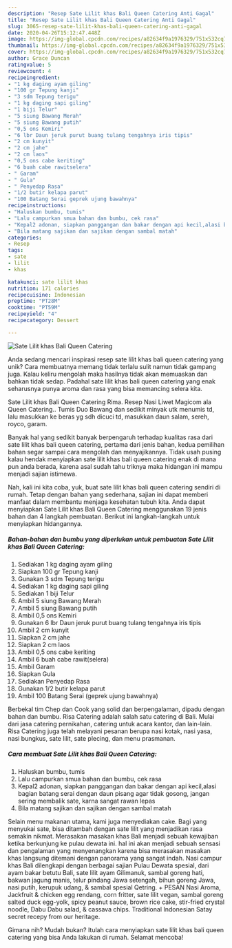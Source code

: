 ```yaml
---
description: "Resep Sate Lilit khas Bali Queen Catering Anti Gagal"
title: "Resep Sate Lilit khas Bali Queen Catering Anti Gagal"
slug: 3065-resep-sate-lilit-khas-bali-queen-catering-anti-gagal
date: 2020-04-26T15:12:47.448Z
image: https://img-global.cpcdn.com/recipes/a82634f9a1976329/751x532cq70/sate-lilit-khas-bali-queen-catering-foto-resep-utama.jpg
thumbnail: https://img-global.cpcdn.com/recipes/a82634f9a1976329/751x532cq70/sate-lilit-khas-bali-queen-catering-foto-resep-utama.jpg
cover: https://img-global.cpcdn.com/recipes/a82634f9a1976329/751x532cq70/sate-lilit-khas-bali-queen-catering-foto-resep-utama.jpg
author: Grace Duncan
ratingvalue: 5
reviewcount: 4
recipeingredient:
- "1 kg daging ayam giling"
- "100 gr Tepung kanji"
- "3 sdm Tepung terigu"
- "1 kg daging sapi giling"
- "1 biji Telur"
- "5 siung Bawang Merah"
- "5 siung Bawang putih"
- "0,5 ons Kemiri"
- "6 lbr Daun jeruk purut buang tulang tengahnya iris tipis"
- "2 cm kunyit"
- "2 cm jahe"
- "2 cm laos"
- "0,5 ons cabe keriting"
- "6 buah cabe rawitselera"
- " Garam"
- " Gula"
- " Penyedap Rasa"
- "1/2 butir kelapa parut"
- "100 Batang Serai geprek ujung bawahnya"
recipeinstructions:
- "Haluskan bumbu, tumis"
- "Lalu campurkan smua bahan dan bumbu, cek rasa"
- "Kepal2 adonan, siapkan panggangan dan bakar dengan api kecil,alasi bagian batang serai dengan daun pisang agar tidak gosong, jangan sering membalik sate, karna sangat rawan lepas"
- "Bila matang sajikan dan sajikan dengan sambal matah"
categories:
- Resep
tags:
- sate
- lilit
- khas

katakunci: sate lilit khas 
nutrition: 171 calories
recipecuisine: Indonesian
preptime: "PT28M"
cooktime: "PT59M"
recipeyield: "4"
recipecategory: Dessert

---
```



![Sate Lilit khas Bali Queen Catering](https://img-global.cpcdn.com/recipes/a82634f9a1976329/751x532cq70/sate-lilit-khas-bali-queen-catering-foto-resep-utama.jpg)

Anda sedang mencari inspirasi resep sate lilit khas bali queen catering yang unik? Cara membuatnya memang tidak terlalu sulit namun tidak gampang juga. Kalau keliru mengolah maka hasilnya tidak akan memuaskan dan bahkan tidak sedap. Padahal sate lilit khas bali queen catering yang enak seharusnya punya aroma dan rasa yang bisa memancing selera kita.

Sate Lilit khas Bali Queen Catering Rima. Resep Nasi Liwet Magicom ala Queen Catering.. Tumis Duo Bawang dan sedikit minyak utk menumis td, lalu masukkan ke beras yg sdh dicuci td, masukkan daun salam, sereh, royco, garam.

Banyak hal yang sedikit banyak berpengaruh terhadap kualitas rasa dari sate lilit khas bali queen catering, pertama dari jenis bahan, kedua pemilihan bahan segar sampai cara mengolah dan menyajikannya. Tidak usah pusing kalau hendak menyiapkan sate lilit khas bali queen catering enak di mana pun anda berada, karena asal sudah tahu triknya maka hidangan ini mampu menjadi sajian istimewa.


Nah, kali ini kita coba, yuk, buat sate lilit khas bali queen catering sendiri di rumah. Tetap dengan bahan yang sederhana, sajian ini dapat memberi manfaat dalam membantu menjaga kesehatan tubuh kita. Anda dapat menyiapkan Sate Lilit khas Bali Queen Catering menggunakan 19 jenis bahan dan 4 langkah pembuatan. Berikut ini langkah-langkah untuk menyiapkan hidangannya.

<!--inarticleads1-->

##### Bahan-bahan dan bumbu yang diperlukan untuk pembuatan Sate Lilit khas Bali Queen Catering:

1. Sediakan 1 kg daging ayam giling
1. Siapkan 100 gr Tepung kanji
1. Gunakan 3 sdm Tepung terigu
1. Sediakan 1 kg daging sapi giling
1. Sediakan 1 biji Telur
1. Ambil 5 siung Bawang Merah
1. Ambil 5 siung Bawang putih
1. Ambil 0,5 ons Kemiri
1. Gunakan 6 lbr Daun jeruk purut buang tulang tengahnya iris tipis
1. Ambil 2 cm kunyit
1. Siapkan 2 cm jahe
1. Siapkan 2 cm laos
1. Ambil 0,5 ons cabe keriting
1. Ambil 6 buah cabe rawit(selera)
1. Ambil  Garam
1. Siapkan  Gula
1. Sediakan  Penyedap Rasa
1. Gunakan 1/2 butir kelapa parut
1. Ambil 100 Batang Serai (geprek ujung bawahnya)


Berbekal tim Chep dan Cook yang solid dan berpengalaman, dipadu dengan bahan dan bumbu. Risa Catering adalah salah satu catering di Bali. Mulai dari jasa catering pernikahan, catering untuk acara kantor, dan lain-lain. Risa Catering juga telah melayani pesanan berupa nasi kotak, nasi yasa, nasi bungkus, sate lilit, sate plecing, dan menu prasmanan. 

<!--inarticleads2-->

##### Cara membuat Sate Lilit khas Bali Queen Catering:

1. Haluskan bumbu, tumis
1. Lalu campurkan smua bahan dan bumbu, cek rasa
1. Kepal2 adonan, siapkan panggangan dan bakar dengan api kecil,alasi bagian batang serai dengan daun pisang agar tidak gosong, jangan sering membalik sate, karna sangat rawan lepas
1. Bila matang sajikan dan sajikan dengan sambal matah


Selain menu makanan utama, kami juga menyediakan cake. Bagi yang menyukai sate, bisa ditambah dengan sate lilit yang menjadikan rasa semakin nikmat. Merasakan masakan khas Bali menjadi sebuah kewajiban ketika berkunjung ke pulau dewata ini. hal ini akan menjadi sebuah sensasi dan pengalaman yang menyenangkan karena bisa merasakan masakan khas langsung ditemani dengan panorama yang sangat indah. Nasi campur khas Bali dilengkapi dengan berbagai sajian Pulau Dewata spesial, dari ayam bakar betutu Bali, sate lilit ayam Gilimanuk, sambal goreng hati, bakwan jagung manis, telur pindang Jawa setengah, bihun goreng Jawa, nasi putih, kerupuk udang, &amp; sambal spesial Qetring. + PESAN Nasi Aroma, Jackfruit &amp; chicken egg rendang, corn fritter, sate lilit vegan, sambal goreng salted duck egg-yolk, spicy peanut sauce, brown rice cake, stir-fried crystal noodle, Dabu Dabu salad, &amp; cassava chips. Traditional Indonesian Satay secret recepy from our heritage. 

Gimana nih? Mudah bukan? Itulah cara menyiapkan sate lilit khas bali queen catering yang bisa Anda lakukan di rumah. Selamat mencoba!
